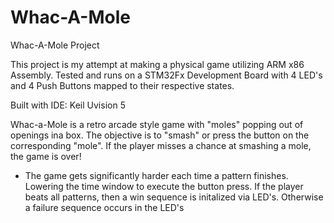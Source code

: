 # Whac-A-Mole
Whac-A-Mole Project

This project is my attempt at making a physical game utilizing ARM x86 Assembly.
Tested and runs on a STM32Fx Development Board with 4 LED's and 4 Push Buttons mapped to their respective states.

Built with IDE: Keil Uvision 5


Whac-a-Mole is a retro arcade style game with "moles" popping out of openings ina box. 
The objective is to "smash" or press the button on the corresponding "mole".
If the player misses a chance at smashing a mole, the game is over!
 - The game gets significantly harder each time a pattern finishes. Lowering the time window to execute the button press.
If the player beats all patterns, then a win sequence is initalized via LED's. 
Otherwise a failure sequence occurs in the LED's





